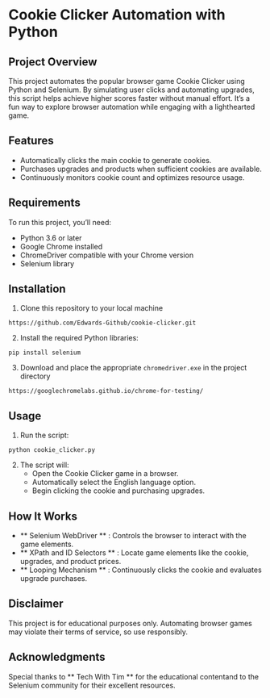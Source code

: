 # Cookie Clicker Automation with Python

## Project Overview
This project automates the popular browser game Cookie Clicker using Python and Selenium. By simulating user clicks and automating upgrades, this script helps achieve higher scores faster without manual effort. It’s a fun way to explore browser automation while engaging with a lighthearted game.

## Features
- Automatically clicks the main cookie to generate cookies.
- Purchases upgrades and products when sufficient cookies are available.
- Continuously monitors cookie count and optimizes resource usage.
  
## Requirements
To run this project, you’ll need:
- Python 3.6 or later
- Google Chrome installed
- ChromeDriver compatible with your Chrome version
- Selenium library

## Installation
1. Clone this repository to your local machine
```
https://github.com/Edwards-Github/cookie-clicker.git
```
2. Install the required Python libraries:
```
pip install selenium
```
3. Download and place the appropriate `chromedriver.exe` in the project directory
```
https://googlechromelabs.github.io/chrome-for-testing/
```

## Usage
1. Run the script:
```
python cookie_clicker.py
```
2. The script will:
   - Open the Cookie Clicker game in a browser.
   - Automatically select the English language option.
   - Begin clicking the cookie and purchasing upgrades.

## How It Works
  - ** Selenium WebDriver ** : Controls the browser to interact with the game elements.
  - ** XPath and ID Selectors ** : Locate game elements like the cookie, upgrades, and product prices.
  - ** Looping Mechanism ** : Continuously clicks the cookie and evaluates upgrade purchases.

## Disclaimer
This project is for educational purposes only. Automating browser games may violate their terms of service, so use responsibly.

## Acknowledgments
Special thanks to ** Tech With Tim ** for the educational contentand to the Selenium community for their excellent resources.

